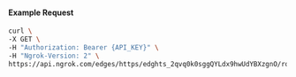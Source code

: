 <!-- Code generated for API Clients. DO NOT EDIT. -->

#### Example Request

```bash
curl \
-X GET \
-H "Authorization: Bearer {API_KEY}" \
-H "Ngrok-Version: 2" \
https://api.ngrok.com/edges/https/edghts_2qvq0k0sggQYLdx9hwUdYBXzgnO/routes/edghtsrt_2qvq0pu0bGeAvQwG3OMoTwcNEpM/request_headers
```
